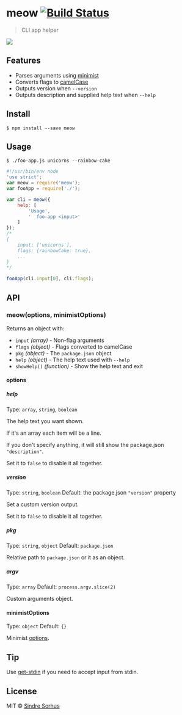# meow [![Build Status](https://travis-ci.org/sindresorhus/meow.svg?branch=master)](https://travis-ci.org/sindresorhus/meow)

> CLI app helper

![](meow.gif)


## Features

- Parses arguments using [minimist](https://github.com/substack/minimist)
- Converts flags to [camelCase](https://github.com/sindresorhus/camelcase)
- Outputs version when `--version`
- Outputs description and supplied help text when `--help`


## Install

```
$ npm install --save meow
```


## Usage

```
$ ./foo-app.js unicorns --rainbow-cake
```

```js
#!/usr/bin/env node
'use strict';
var meow = require('meow');
var fooApp = require('./');

var cli = meow({
	help: [
		'Usage',
		'  foo-app <input>'
	]
});
/*
{
	input: ['unicorns'],
	flags: {rainbowCake: true},
	...
}
*/

fooApp(cli.input[0], cli.flags);
```


## API

### meow(options, minimistOptions)

Returns an object with:

- `input` *(array)* - Non-flag arguments
- `flags` *(object)* - Flags converted to camelCase
- `pkg` *(object)* - The `package.json` object
- `help` *(object)* - The help text used with `--help`
- `showHelp()` *(function)* - Show the help text and exit

#### options

##### help

Type: `array`, `string`, `boolean`

The help text you want shown.

If it's an array each item will be a line.

If you don't specify anything, it will still show the package.json `"description"`.

Set it to `false` to disable it all together.

##### version

Type: `string`, `boolean`
Default: the package.json `"version"` property

Set a custom version output.

Set it to `false` to disable it all together.

##### pkg

Type: `string`, `object`
Default: `package.json`

Relative path to `package.json` or it as an object.

##### argv

Type: `array`
Default: `process.argv.slice(2)`

Custom arguments object.

#### minimistOptions

Type: `object`
Default: `{}`

Minimist [options](https://github.com/substack/minimist#var-argv--parseargsargs-opts).


## Tip

Use [get-stdin](https://github.com/sindresorhus/get-stdin) if you need to accept input from stdin.


## License

MIT © [Sindre Sorhus](http://sindresorhus.com)

